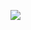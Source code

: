 ![](https://github.com/Dapper-Dan/DARKCLOUD/blob/master/Images/DarkCloudLogo_WhiteOut.jpg?raw=true)
